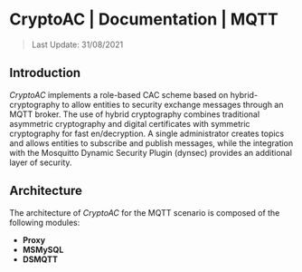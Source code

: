 # CryptoAC | Documentation | MQTT

> Last Update: 31/08/2021


## Introduction

*CryptoAC* implements a role-based CAC scheme based on hybrid-cryptography to allow entities to security exchange messages through an MQTT broker. The use of hybrid cryptography combines traditional asymmetric cryptography and digital certificates with symmetric cryptography for fast en/decryption. A single administrator creates topics and allows entities to subscribe and publish messages, while the integration with the Mosquitto Dynamic Security Plugin (dynsec) provides an additional layer of security.


## Architecture

The architecture of *CryptoAC* for the MQTT scenario is composed of the following modules:
* **Proxy**
* **MSMySQL**
* **DSMQTT**
